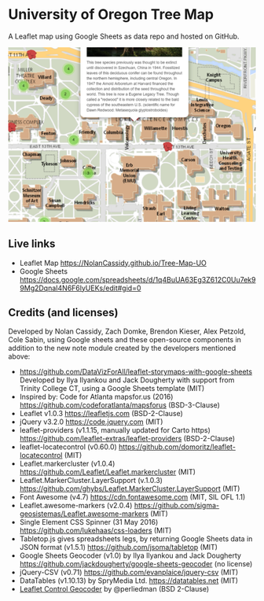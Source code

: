# University of Oregon Tree Map
A Leaflet map using Google Sheets as data repo and hosted on GitHub.

![Preview](preview.png)

## Live links
- Leaflet Map https://NolanCassidy.github.io/Tree-Map-UO
- Google Sheets https://docs.google.com/spreadsheets/d/1q4BuUA63Eg3Z612C0Uu7ek99Mg2DqnaI4N6F6lyUEKs/edit#gid=0

## Credits (and licenses)
Developed by Nolan Cassidy, Zach Domke, Brendon Kieser, Alex Petzold, Cole Sabin, using Google sheets and these open-source components in addition to the new note module created by the developers mentioned above:
- https://github.com/DataVizForAll/leaflet-storymaps-with-google-sheets Developed by Ilya Ilyankou and Jack Dougherty with support from Trinity College CT, using a Google Sheets template (MIT)
- Inspired by: Code for Atlanta mapsfor.us (2016) https://github.com/codeforatlanta/mapsforus (BSD-3-Clause)
- Leaflet v1.0.3 https://leafletjs.com (BSD-2-Clause)
- jQuery v3.2.0 https://code.jquery.com (MIT)
- leaflet-providers (v1.1.15, manually updated for Carto https) https://github.com/leaflet-extras/leaflet-providers (BSD-2-Clause)
- leaflet-locatecontrol (v0.60.0) https://github.com/domoritz/leaflet-locatecontrol (MIT)
- Leaflet.markercluster (v1.0.4) https://github.com/Leaflet/Leaflet.markercluster (MIT)
- Leaflet.MarkerCluster.LayerSupport (v.1.0.3) https://github.com/ghybs/Leaflet.MarkerCluster.LayerSupport (MIT)
- Font Awesome (v4.7) https://cdn.fontawesome.com (MIT, SIL OFL 1.1)
- Leaflet.awesome-markers (v2.0.4) https://github.com/sigma-geosistemas/Leaflet.awesome-markers (MIT)
- Single Element CSS Spinner (31 May 2016) https://github.com/lukehaas/css-loaders (MIT)
- Tabletop.js gives spreadsheets legs, by returning Google Sheets data in JSON format (v1.5.1) https://github.com/jsoma/tabletop (MIT)
- Google Sheets Geocoder (v1.0) by Ilya Ilyankou and Jack Dougherty https://github.com/jackdougherty/google-sheets-geocoder (no license)
- jQuery-CSV (v0.71) https://github.com/evanplaice/jquery-csv (MIT)
- DataTables (v1.10.13) by SpryMedia Ltd. https://datatables.net (MIT)
- [Leaflet Control Geocoder](https://github.com/perliedman/leaflet-control-geocoder) by @perliedman (BSD 2-Clause)
